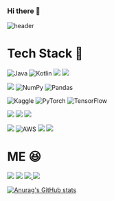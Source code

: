 ### Hi there 👋

![header](https://capsule-render.vercel.app/api?type=waving&color=auto&height=300&section=header&text=leew0nseok&desc=&animation=twinkling&fontAlign=70&descAlign=77&descAlignY=65)


# Tech Stack  :scroll:  
  
![Java](https://img.shields.io/badge/java-%23ED8B00.svg?style=for-the-badge&logo=openjdk&logoColor=white) ![Kotlin](https://img.shields.io/badge/kotlin-%237F52FF.svg?style=for-the-badge&logo=kotlin&logoColor=white) <img src="https://img.shields.io/badge/spring-6DB33F?style=for-the-badge&logo=spring&logoColor=white"> <img src="https://img.shields.io/badge/MySQL-4479A1?style=for-the-badge&logo=MySQL&logoColor=white">

<img src="https://img.shields.io/badge/python-3776AB?style=for-the-badge&logo=python&logoColor=white"> ![NumPy](https://img.shields.io/badge/numpy-%23013243.svg?style=for-the-badge&logo=numpy&logoColor=white) ![Pandas](https://img.shields.io/badge/pandas-%23150458.svg?style=for-the-badge&logo=pandas&logoColor=white) 

![Kaggle](https://img.shields.io/badge/Kaggle-035a7d?style=for-the-badge&logo=kaggle&logoColor=white) ![PyTorch](https://img.shields.io/badge/PyTorch-%23EE4C2C.svg?style=for-the-badge&logo=PyTorch&logoColor=white) ![TensorFlow](https://img.shields.io/badge/TensorFlow-%23FF6F00.svg?style=for-the-badge&logo=TensorFlow&logoColor=white) 

<img src="https://img.shields.io/badge/html5-E34F26?style=for-the-badge&logo=html5&logoColor=white"> <img src="https://img.shields.io/badge/css-1572B6?style=for-the-badge&logo=css3&logoColor=white"> <img src="https://img.shields.io/badge/JavaScript-F7DF1E?style=for-the-badge&logo=JavaScript&logoColor=white">

<img src="https://img.shields.io/badge/linux-FCC624?style=for-the-badge&logo=linux&logoColor=black"> ![AWS](https://img.shields.io/badge/AWS-%23FF9900.svg?style=for-the-badge&logo=amazon-aws&logoColor=white) <img src="https://img.shields.io/badge/github-181717?style=for-the-badge&logo=github&logoColor=white"> <img src="https://img.shields.io/badge/git-F05032?style=for-the-badge&logo=git&logoColor=white">


# ME :laughing:

<a href="https://github.com/UMC-HUFS-4th" target="_blank"><img src="https://img.shields.io/badge/UMC%204th%20Server%20-02B3E4?style=flat-square&logo=udacity&logoColor=white"></a> <a href="https://github.com/FindAlphaa" target="_blank"><img src="https://img.shields.io/badge/Findalpha-EF2D5E?style=flat-square&logo=aframe&logoColor=white"></a> <a href="https://instagram.com/lee1seok?igshid=OGQ5ZDc2ODk2ZA==" target="_blank"><img src="https://img.shields.io/badge/lee1seok-E4405F?style=flat-square&logo=instagram&logoColor=white">   <img src="https://img.shields.io/badge/zzang50aa@gmail.com-EA4335?style=flat-square&logo=gmail&logoColor=white">
  
![Anurag's GitHub stats](https://github-readme-stats.vercel.app/api?username=leew0nseok&show_icons=true&theme=dark)  



